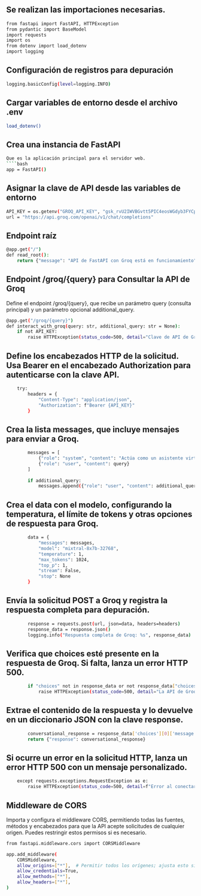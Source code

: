## Se realizan las importaciones necesarias.
````bash
from fastapi import FastAPI, HTTPException
from pydantic import BaseModel
import requests
import os
from dotenv import load_dotenv
import logging
````

## Configuración de registros para depuración
````bash
logging.basicConfig(level=logging.INFO)
````

## Cargar variables de entorno desde el archivo .env
````bash
load_dotenv()
````

## Crea una instancia de FastAPI
````bash
Que es la aplicación principal para el servidor web.
````bash
app = FastAPI()
````

## Asignar la clave de API desde las variables de entorno
````bash
API_KEY = os.getenv("GROQ_API_KEY", "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")
url = "https://api.groq.com/openai/v1/chat/completions"
````

## Endpoint raíz
````bash
@app.get("/")
def read_root():
    return {"message": "API de FastAPI con Groq está en funcionamiento"}
````

## Endpoint /groq/{query} para Consultar la API de Groq
Define el endpoint /groq/{query}, que recibe un parámetro query (consulta principal) y un parámetro opcional additional_query.
````bash
@app.get("/groq/{query}")
def interact_with_groq(query: str, additional_query: str = None):
    if not API_KEY:
        raise HTTPException(status_code=500, detail="Clave de API de Groq no configurada.")
````

## Define los encabezados HTTP de la solicitud. Usa Bearer en el encabezado Authorization para autenticarse con la clave API.
````bash
    try:
        headers = {
            "Content-Type": "application/json",
            "Authorization": f"Bearer {API_KEY}"
        }
````
## Crea la lista messages, que incluye mensajes para enviar a Groq.
````bash
        messages = [
            {"role": "system", "content": "Actúa como un asistente virtual."},
            {"role": "user", "content": query}
        ]
        
        if additional_query:
            messages.append({"role": "user", "content": additional_query})
````

## Crea el data con el modelo, configurando la temperatura, el límite de tokens y otras opciones de respuesta para Groq.
````bash
        data = {
            "messages": messages,
            "model": "mixtral-8x7b-32768",
            "temperature": 1,
            "max_tokens": 1024,
            "top_p": 1,
            "stream": False,
            "stop": None
        }
````
## Envía la solicitud POST a Groq y registra la respuesta completa para depuración.
````bash
        response = requests.post(url, json=data, headers=headers)
        response_data = response.json()
        logging.info("Respuesta completa de Groq: %s", response_data)  # Log de la respuesta completa
````

## Verifica que choices esté presente en la respuesta de Groq. Si falta, lanza un error HTTP 500.
````bash
        if "choices" not in response_data or not response_data["choices"]:
            raise HTTPException(status_code=500, detail="La API de Groq no devolvió resultados.")
````

## Extrae el contenido de la respuesta y lo devuelve en un diccionario JSON con la clave response.
````bash
        conversational_response = response_data['choices'][0]['message']['content']
        return {"response": conversational_response}
````

## Si ocurre un error en la solicitud HTTP, lanza un error HTTP 500 con un mensaje personalizado.
````bash
    except requests.exceptions.RequestException as e:
        raise HTTPException(status_code=500, detail=f"Error al conectar con Groq: {e}")
````

## Middleware de CORS
Importa y configura el middleware CORS, permitiendo todas las fuentes, métodos y encabezados para que la API acepte solicitudes de cualquier origen. Puedes restringir estos permisos si es necesario.
````bash
from fastapi.middleware.cors import CORSMiddleware

app.add_middleware(
    CORSMiddleware,
    allow_origins=["*"],  # Permitir todos los orígenes; ajusta esto si es necesario.
    allow_credentials=True,
    allow_methods=["*"],
    allow_headers=["*"],
)
````
